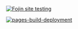 [![Fojin site testing](https://github.com/Vadim-AM/Fojin-site-testing/actions/workflows/pytest_fojin.yml/badge.svg)](https://github.com/Vadim-AM/Fojin-site-testing/actions/workflows/pytest_fojin.yml)

[![pages-build-deployment](https://github.com/Vadim-AM/Fojin-site-testing/actions/workflows/pages/pages-build-deployment/badge.svg)](https://github.com/Vadim-AM/Fojin-site-testing/actions/workflows/pages/pages-build-deployment)
